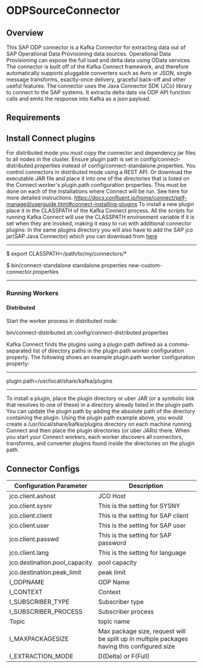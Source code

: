 # ODPSourceConnector
## Overview
This SAP ODP connector is a Kafka Connector for extracting data out of SAP Operational Data Provisioning data sources. Operational Data Provisioning can expose the full load and delta data using OData services. The connector is built off of the Kafka Connect framework, and therefore automatically supports pluggable converters such as Avro or JSON, single message transforms, exactly-once delivery, graceful back-off and other useful features. The connector uses the Java Connector SDK (JCo) library to connect to the SAP systems. It extracts delta data via ODP API function calls and emits the response into Kafka as a json payload. 

## Requirements


## Install Connect plugins

For distributed mode you must copy the connector and dependency jar files to all nodes in the cluster. Ensure plugin path is set in config/connect-distributed.properties instead of config/connect-standalone.properties. You control connectors in distributed mode using a REST API. Or download the executable JAR file and place it into one of the directories that is listed on the Connect worker's plugin.path configuration properties. This must be done on each of the installations where Connect will be run. See here for more detailed instructions. https://docs.confluent.io/home/connect/self-managed/userguide.html#connect-installing-plugins
To install a new plugin place it in the CLASSPATH of the Kafka Connect process. All the scripts for running Kafka Connect will use the CLASSPATH environment variable if it is set when they are invoked, making it easy to run with additional connector plugins:
In the same plugins directory you will also have to add the SAP jco jar(SAP Java Connector) which you can download from [here](https://support.sap.com/en/product/connectors/jco.html)

---

$ export CLASSPATH=/path/to/my/connectors/*

$ bin/connect-standalone standalone.properties new-custom-connector.properties

---

### Running Workers

#### Distributed

Start the worker process in distributed node:

bin/connect-distributed.sh config/connect-distributed.properties

Kafka Connect finds the plugins using a plugin path defined as a comma-separated list of directory paths in the plugin.path worker configuration property. The following shows an example plugin.path worker configuration property:

---
plugin.path=/usr/local/share/kafka/plugins

---

To install a plugin, place the plugin directory or uber JAR (or a symbolic link that resolves to one of these) in a directory already listed in the plugin path. You can update the plugin path by adding the absolute path of the directory containing the plugin. 
Using the plugin path example above, you would create a /usr/local/share/kafka/plugins directory on each machine running Connect and then place the plugin directories (or uber JARs) there.
When you start your Connect workers, each worker discovers all connectors, transforms, and converter plugins found inside the directories on the plugin path. 

## Connector Configs
Configuration Parameter | Description  
----------------------- | -----------
jco.client.ashost       | JCO Host
jco.client.sysnr        | This is the setting for SYSNY
jco.client.client       | This is the setting for SAP client
jco.client.user         | This is the setting for SAP user
jco.client.passwd       | This is the setting for SAP password
jco.client.lang         | This is the setting for language
jco.destination.pool_capacity | pool capacity
jco.destination.peak_limit    | peak limit
I_ODPNAME                     | ODP Name
I_CONTEXT                     | Context
I_SUBSCRIBER_TYPE             | Subscriber type
I_SUBSCRIBER_PROCESS          | Subscriber process
Topic                         | topic name
I_MAXPACKAGESIZE              | Max package size, request will be split up in multiple packages having this configured size
I_EXTRACTION_MODE             | D(Delta) or F(Full)



